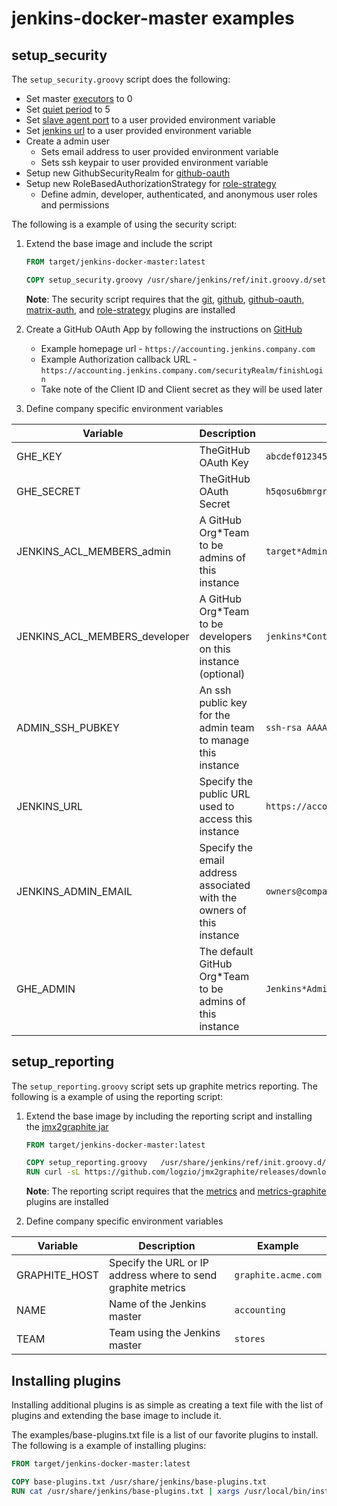 # jenkins-docker-master examples

## setup_security

The `setup_security.groovy` script does the following:

* Set master [executors](https://support.cloudbees.com/hc/en-us/articles/216456477-What-is-a-Jenkins-Executor-and-how-can-I-best-utilize-my-executors) to 0
* Set [quiet period](https://jenkins.io/blog/2010/08/11/quiet-period-feature/) to 5
* Set [slave agent port](http://javadoc.jenkins-ci.org/jenkins/model/Jenkins.html#setSlaveAgentPort-int-) to a user provided environment variable
* Set [jenkins url](http://javadoc.jenkins-ci.org/jenkins/model/JenkinsLocationConfiguration.html#setUrl-java.lang.String-) to a user provided environment variable
* Create a admin user
  * Sets email address to user provided environment variable
  * Sets ssh keypair to user provided environment variable
* Setup new GithubSecurityRealm for [github-oauth](https://plugins.jenkins.io/github-oauth)
* Setup new RoleBasedAuthorizationStrategy for [role-strategy](https://plugins.jenkins.io/role-strategy)
  * Define admin, developer, authenticated, and anonymous user roles and permissions

The following is a example of using the security script:

1. Extend the base image and include the script

    ```dockerfile
    FROM target/jenkins-docker-master:latest

    COPY setup_security.groovy /usr/share/jenkins/ref/init.groovy.d/setup_security.groovy.override
    ```

    **Note**: The security script requires that the [git](https://plugins.jenkins.io/git), [github](https://plugins.jenkins.io/github), [github-oauth](https://plugins.jenkins.io/github-oauth), [matrix-auth](https://plugins.jenkins.io/matrix-auth), and [role-strategy](https://plugins.jenkins.io/role-strategy) plugins are installed

1. Create a GitHub OAuth App by following the instructions on [GitHub](https://developer.github.com/enterprise/2.10/v3/oauth/)
    * Example homepage url - `https://accounting.jenkins.company.com`
    * Example Authorization callback URL - `https://accounting.jenkins.company.com/securityRealm/finishLogin`
    * Take note of the Client ID and Client secret as they will be used later

1. Define company specific environment variables

| Variable                          | Description | Example |
| --------------------------------- | ----------- | ------- |
| GHE_KEY                           | TheGitHub OAuth Key | `abcdef0123456789abcd` |
| GHE_SECRET                        | TheGitHub OAuth Secret | `h5qosu6bmrgrl8dgwynfps4e1z2jnio4hid2u3gp` |
| JENKINS_ACL_MEMBERS_admin         | A GitHub Org*Team to be admins of this instance | `target*Admins` |
| JENKINS_ACL_MEMBERS_developer     | A GitHub Org*Team to be developers on this instance (optional) |  `jenkins*Contributors` |
| ADMIN_SSH_PUBKEY                  | An ssh public key for the admin team to manage this instance |  `ssh-rsa AAAAB3N....9CUz` |
| JENKINS_URL                       | Specify the public URL used to access this instance | `https://accoutning.jenkins.company.com/` |
| JENKINS_ADMIN_EMAIL               | Specify the email address associated with the owners of this instance | `owners@company.com` |
| GHE_ADMIN                         | The default GitHub Org*Team to be admins of this instance | `Jenkins*Admins`

## setup_reporting

The `setup_reporting.groovy` script sets up graphite metrics reporting. The following is a example of using the reporting script:

1. Extend the base image by including the reporting script and installing the [jmx2graphite jar](https://github.com/logzio/jmx2graphite)

    ```dockerfile
    FROM target/jenkins-docker-master:latest

    COPY setup_reporting.groovy   /usr/share/jenkins/ref/init.groovy.d/setup_reporting.groovy.override
    RUN curl -sL https://github.com/logzio/jmx2graphite/releases/download/v1.1.0/jmx2graphite-1.1.0-javaagent.jar > /usr/share/jenkins/jmx2graphite.jar
    ```

    **Note**: The reporting script requires that the [metrics](https://plugins.jenkins.io/metrics) and [metrics-graphite](https://plugins.jenkins.io/metrics-graphite) plugins are installed

1. Define company specific environment variables

| Variable                          | Description | Example |
| --------------------------------- | ----------- | ------- |
| GRAPHITE_HOST                     | Specify the URL or IP address where to send graphite metrics | `graphite.acme.com` |
| NAME                           | Name of the Jenkins master | `accounting` |
| TEAM                           | Team using the Jenkins master | `stores` |

## Installing plugins

Installing additional plugins is as simple as creating a text file with the list of plugins and extending the base image to include it.

The examples/base-plugins.txt file is a list of our favorite plugins to install. The following is a example of installing plugins:

```dockerfile
FROM target/jenkins-docker-master:latest

COPY base-plugins.txt /usr/share/jenkins/base-plugins.txt
RUN cat /usr/share/jenkins/base-plugins.txt | xargs /usr/local/bin/install-plugins.sh
```
